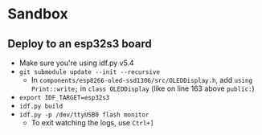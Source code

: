 # Sandbox

## Deploy to an esp32s3 board
- Make sure you're using idf.py v5.4
- `git submodule update --init --recursive`
  - In `components/esp8266-oled-ssd1306/src/OLEDDisplay.h`, add `using Print::write;` in `class OLEDDisplay` (like on line 163 above `public:`)
- `export IDF_TARGET=esp32s3`
- `idf.py build`
- `idf.py -p /dev/ttyUSB0 flash monitor`
    - To exit watching the logs, use `Ctrl+]`

